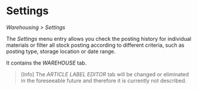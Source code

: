 # Settings

*Warehousing > Settings*

The *Settings* menu entry allows you check the posting history for individual materials or filter all stock posting according to different criteria, such as posting type, storage location or date range.

It contains the *WAREHOUSE* tab.

> [Info] The *ARTICLE LABEL EDITOR* tab will be changed or eliminated in the foreseeable future and therefore it is currently not described.